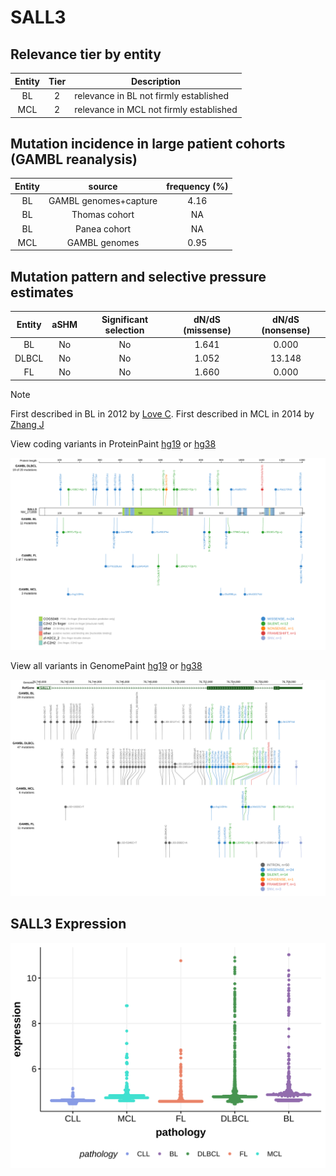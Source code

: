 # SALL3

## Relevance tier by entity

|Entity|Tier|Description                            |
|:------:|:----:|---------------------------------------|
|BL    |2   |relevance in BL not firmly established |
|MCL   |2   |relevance in MCL not firmly established|

## Mutation incidence in large patient cohorts (GAMBL reanalysis)

|Entity|source               |frequency (%)|
|:------:|:---------------------:|:-------------:|
|BL    |GAMBL genomes+capture|4.16         |
|BL    |Thomas cohort        |  NA         |
|BL    |Panea cohort         |  NA         |
|MCL   |GAMBL genomes        |0.95         |

## Mutation pattern and selective pressure estimates

|Entity|aSHM|Significant selection|dN/dS (missense)|dN/dS (nonsense)|
|:------:|:----:|:---------------------:|:----------------:|:----------------:|
|BL    |No  |No                   |1.641           | 0.000          |
|DLBCL |No  |No                   |1.052           |13.148          |
|FL    |No  |No                   |1.660           | 0.000          |


> [!NOTE]
> First described in BL in 2012 by [Love C](https://pubmed.ncbi.nlm.nih.gov/23143597). First described in MCL in 2014 by [Zhang J](https://pubmed.ncbi.nlm.nih.gov/24682267)


View coding variants in ProteinPaint [hg19](https://morinlab.github.io/LLMPP/GAMBL/SALL3_protein.html)  or [hg38](https://morinlab.github.io/LLMPP/GAMBL/SALL3_protein_hg38.html)

![image](images/proteinpaint/SALL3_NM_171999.svg)

View all variants in GenomePaint [hg19](https://morinlab.github.io/LLMPP/GAMBL/SALL3.html)  or [hg38](https://morinlab.github.io/LLMPP/GAMBL/SALL3_hg38.html)

![image](images/proteinpaint/SALL3.svg)
## SALL3 Expression
![image](images/gene_expression/SALL3_by_pathology.svg)
<!-- ORIGIN: loveGeneticLandscapeMutations2012 -->
